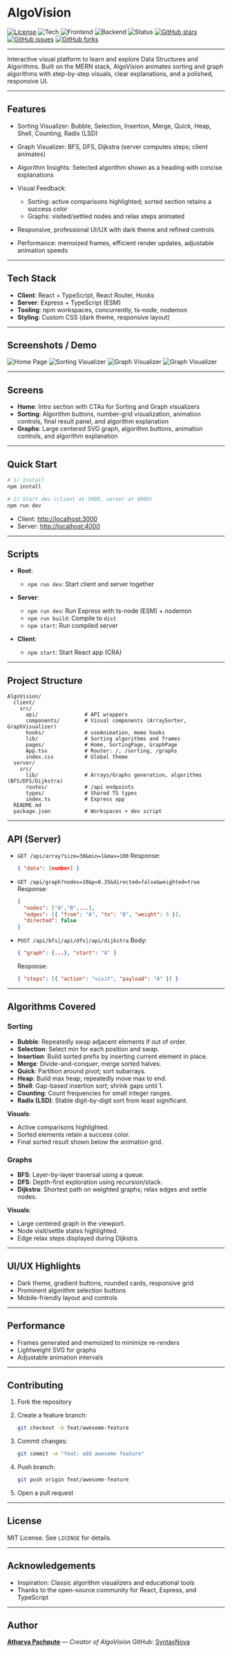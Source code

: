 # AlgoVision

[![License](https://img.shields.io/badge/License-MIT-green.svg)](LICENSE)
![Tech](https://img.shields.io/badge/Tech-MERN-blue)
![Frontend](https://img.shields.io/badge/Frontend-React%20%2B%20TypeScript-blueviolet)
![Backend](https://img.shields.io/badge/Backend-Express%20%2B%20TypeScript-orange)
![Status](https://img.shields.io/badge/Status-Active-success)
[![GitHub stars](https://img.shields.io/github/stars/SyntaxNova/AlgoVision?style=social)](https://github.com/SyntaxNova/AlgoVision/stargazers)
[![GitHub issues](https://img.shields.io/github/issues/SyntaxNova/AlgoVision)](https://github.com/SyntaxNova/AlgoVision/issues)
[![GitHub forks](https://img.shields.io/github/forks/SyntaxNova/AlgoVision?style=social)](https://github.com/SyntaxNova/AlgoVision/network/members)

---

Interactive visual platform to learn and explore Data Structures and Algorithms. Built on the MERN stack, AlgoVision animates sorting and graph algorithms with step-by-step visuals, clear explanations, and a polished, responsive UI.

---

## Features

* Sorting Visualizer: Bubble, Selection, Insertion, Merge, Quick, Heap, Shell, Counting, Radix (LSD)
* Graph Visualizer: BFS, DFS, Dijkstra (server computes steps; client animates)
* Algorithm Insights: Selected algorithm shown as a heading with concise explanations
* Visual Feedback:

  * Sorting: active comparisons highlighted; sorted section retains a success color
  * Graphs: visited/settled nodes and relax steps animated
* Responsive, professional UI/UX with dark theme and refined controls
* Performance: memoized frames, efficient render updates, adjustable animation speeds

---

## Tech Stack

* **Client**: React + TypeScript, React Router, Hooks
* **Server**: Express + TypeScript (ESM)
* **Tooling**: npm workspaces, concurrently, ts-node, nodemon
* **Styling**: Custom CSS (dark theme, responsive layout)

---

## Screenshots / Demo

![Home Page](https://github.com/SyntaxNova/AlgoVision/blob/master/client/public/algohome.png)
![Sorting Visualizer](https://github.com/SyntaxNova/AlgoVision/blob/master/client/public/algosorting.png)
![Graph Visualizer](https://github.com/SyntaxNova/AlgoVision/blob/master/client/public/algograph.png)
![Graph Visualizer](https://github.com/SyntaxNova/AlgoVision/blob/master/client/public/algograph2.png)



---

## Screens

* **Home**: Intro section with CTAs for Sorting and Graph visualizers
* **Sorting**: Algorithm buttons, number-grid visualization, animation controls, final result panel, and algorithm explanation
* **Graphs**: Large centered SVG graph, algorithm buttons, animation controls, and algorithm explanation

---

## Quick Start

```bash
# 1) Install
npm install

# 2) Start dev (client at 3000, server at 4000)
npm run dev
```

* Client: [http://localhost:3000](http://localhost:3000)
* Server: [http://localhost:4000](http://localhost:4000)

---

## Scripts

* **Root**:

  * `npm run dev`: Start client and server together
* **Server**:

  * `npm run dev`: Run Express with ts-node (ESM) + nodemon
  * `npm run build`: Compile to `dist`
  * `npm start`: Run compiled server
* **Client**:

  * `npm start`: Start React app (CRA)

---

## Project Structure

```
AlgoVision/
  client/
    src/
      api/               # API wrappers
      components/        # Visual components (ArraySorter, GraphVisualizer)
      hooks/             # useAnimation, memo hooks
      lib/               # Sorting algorithms and frames
      pages/             # Home, SortingPage, GraphPage
      App.tsx            # Router: /, /sorting, /graphs
      index.css          # Global theme
  server/
    src/
      lib/               # Arrays/Graphs generation, algorithms (BFS/DFS/Dijkstra)
      routes/            # /api endpoints
      types/             # Shared TS types
      index.ts           # Express app
  README.md
  package.json           # Workspaces + dev script
```

---

## API (Server)

* `GET /api/array?size=30&min=1&max=100`
  Response:

  ```json
  { "data": [number] }
  ```
* `GET /api/graph?nodes=10&p=0.35&directed=false&weighted=true`
  Response:

  ```json
  {
    "nodes": ["A","B",...],
    "edges": [{ "from": "A", "to": "B", "weight": 5 }],
    "directed": false
  }
  ```
* `POST /api/bfs|/api/dfs|/api/dijkstra`
  Body:

  ```json
  { "graph": {...}, "start": "A" }
  ```

  Response:

  ```json
  { "steps": [{ "action": "visit", "payload": "A" }] }
  ```

---

## Algorithms Covered

### Sorting

* **Bubble**: Repeatedly swap adjacent elements if out of order.
* **Selection**: Select min for each position and swap.
* **Insertion**: Build sorted prefix by inserting current element in place.
* **Merge**: Divide-and-conquer; merge sorted halves.
* **Quick**: Partition around pivot; sort subarrays.
* **Heap**: Build max heap; repeatedly move max to end.
* **Shell**: Gap-based insertion sort; shrink gaps until 1.
* **Counting**: Count frequencies for small integer ranges.
* **Radix (LSD)**: Stable digit-by-digit sort from least significant.

**Visuals**:

* Active comparisons highlighted.
* Sorted elements retain a success color.
* Final sorted result shown below the animation grid.

### Graphs

* **BFS**: Layer-by-layer traversal using a queue.
* **DFS**: Depth-first exploration using recursion/stack.
* **Dijkstra**: Shortest path on weighted graphs; relax edges and settle nodes.

**Visuals**:

* Large centered graph in the viewport.
* Node visit/settle states highlighted.
* Edge relax steps displayed during Dijkstra.

---

## UI/UX Highlights

* Dark theme, gradient buttons, rounded cards, responsive grid
* Prominent algorithm selection buttons
* Mobile-friendly layout and controls

---

## Performance

* Frames generated and memoized to minimize re-renders
* Lightweight SVG for graphs
* Adjustable animation intervals

---

## Contributing

1. Fork the repository
2. Create a feature branch:

   ```bash
   git checkout -b feat/awesome-feature
   ```
3. Commit changes:

   ```bash
   git commit -m "feat: add awesome feature"
   ```
4. Push branch:

   ```bash
   git push origin feat/awesome-feature
   ```
5. Open a pull request

---

## License

MIT License. See `LICENSE` for details.

---

## Acknowledgements

* Inspiration: Classic algorithm visualizers and educational tools
* Thanks to the open-source community for React, Express, and TypeScript

---

## Author

**[Atharva Pachpute](https://www.linkedin.com/in/atharva-pachpute3/)** — *Creator of AlgoVision*
GitHub: [SyntaxNova](https://github.com/SyntaxNova)

